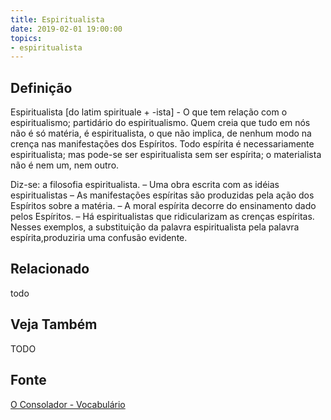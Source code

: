 ```yaml
---
title: Espiritualista
date: 2019-02-01 19:00:00
topics:
- espiritualista
---
```


## Definição
Espiritualista [do latim spirituale + -ista] - O que tem relação com o
espiritualismo; partidário do espiritualismo. Quem creia que tudo em nós não é
só matéria, é espiritualista, o que não implica, de nenhum modo na crença nas
manifestações dos Espíritos. Todo espírita é necessariamente espiritualista;
mas pode-se ser espiritualista sem ser espírita; o materialista não é nem um,
nem outro.

Diz-se: a filosofia espiritualista. – Uma obra escrita com as idéias
espiritualistas – As manifestações espíritas são produzidas pela ação dos
Espíritos sobre a matéria. – A moral espírita decorre do ensinamento dado pelos
Espíritos. – Há espiritualistas que ridicularizam as crenças espíritas. Nesses
exemplos, a substituição da palavra espiritualista pela palavra
espírita,produziria uma confusão evidente. 

## Relacionado
todo

## Veja Também
TODO

## Fonte
[O Consolador - Vocabulário](http://www.oconsolador.com.br/linkfixo/vocabulario/principal.html)


